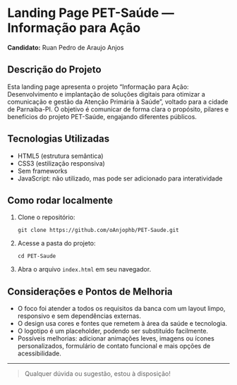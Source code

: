 # Landing Page PET-Saúde — Informação para Ação

**Candidato:** Ruan Pedro de Araujo Anjos

## Descrição do Projeto

Esta landing page apresenta o projeto “Informação para Ação: Desenvolvimento e implantação de soluções digitais para otimizar a comunicação e gestão da Atenção Primária à Saúde”, voltado para a cidade de Parnaíba-PI. O objetivo é comunicar de forma clara o propósito, pilares e benefícios do projeto PET-Saúde, engajando diferentes públicos.

## Tecnologias Utilizadas

- HTML5 (estrutura semântica)
- CSS3 (estilização responsiva)
- Sem frameworks
- JavaScript: não utilizado, mas pode ser adicionado para interatividade

## Como rodar localmente

1. Clone o repositório:
   ```
   git clone https://github.com/oAnjophb/PET-Saude.git
   ```
2. Acesse a pasta do projeto:
   ```
   cd PET-Saude
   ```
3. Abra o arquivo `index.html` em seu navegador.

## Considerações e Pontos de Melhoria

- O foco foi atender a todos os requisitos da banca com um layout limpo, responsivo e sem dependências externas.
- O design usa cores e fontes que remetem à área da saúde e tecnologia.
- O logotipo é um placeholder, podendo ser substituído facilmente.
- Possíveis melhorias: adicionar animações leves, imagens ou ícones personalizados, formulário de contato funcional e mais opções de acessibilidade.

---

> Qualquer dúvida ou sugestão, estou à disposição!
